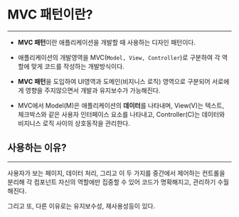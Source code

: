 # MVC 패턴이란?
- - -

* **MVC 패턴**이란 애플리케이션을 개발할 때 사용하는 디자인 패턴이다.
  
* 애플리케이션의 개발영역을 MVC(```Model, View, Controller```)로 구분하여 각 역할에 맞게 코드를 작성하는 개발방식이다.

* **MVC 패턴**을 도입하여 UI영역과 도메인(비지니스 로직) 영역으로 구분되어 서로에게 영향을 주지않으면서 개발과 유지보수가 가능해진다.

* MVC에서 Model(M)은 애플리케이션의 **데이터**를 나타내며, View(V)는 텍스트, 체크박스와 같은 사용자 인터페이스 요소를 나타내고, Controller(C)는 데이터와 비지니스 로직 사이의 상호동작을 관리한다.

## 사용하는 이유?
- - -

사용자가 보는 페이지, 데이터 처리, 그리고 이 두 가지를 중간에서 제어하는 컨트롤을 분리해 각 컴포넌트 자신의 역할에만 집중할 수 있어 코드가 명확해지고, 관리하기 수월해진다.

그리고 또, 다른 이유로는 유지보수성, 재사용성등이 있다.


